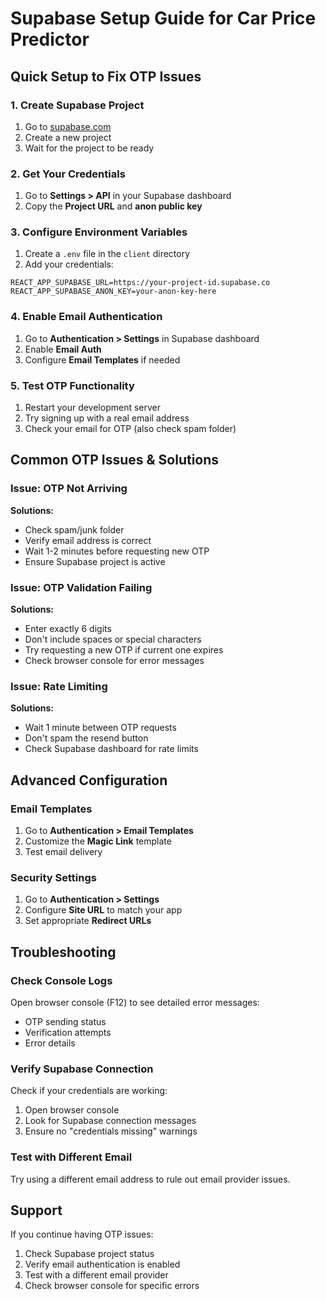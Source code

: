 # Supabase Setup Guide for Car Price Predictor

## Quick Setup to Fix OTP Issues

### 1. Create Supabase Project
1. Go to [supabase.com](https://supabase.com)
2. Create a new project
3. Wait for the project to be ready

### 2. Get Your Credentials
1. Go to **Settings > API** in your Supabase dashboard
2. Copy the **Project URL** and **anon public key**

### 3. Configure Environment Variables
1. Create a `.env` file in the `client` directory
2. Add your credentials:

```env
REACT_APP_SUPABASE_URL=https://your-project-id.supabase.co
REACT_APP_SUPABASE_ANON_KEY=your-anon-key-here
```

### 4. Enable Email Authentication
1. Go to **Authentication > Settings** in Supabase dashboard
2. Enable **Email Auth**
3. Configure **Email Templates** if needed

### 5. Test OTP Functionality
1. Restart your development server
2. Try signing up with a real email address
3. Check your email for OTP (also check spam folder)

## Common OTP Issues & Solutions

### Issue: OTP Not Arriving
**Solutions:**
- Check spam/junk folder
- Verify email address is correct
- Wait 1-2 minutes before requesting new OTP
- Ensure Supabase project is active

### Issue: OTP Validation Failing
**Solutions:**
- Enter exactly 6 digits
- Don't include spaces or special characters
- Try requesting a new OTP if current one expires
- Check browser console for error messages

### Issue: Rate Limiting
**Solutions:**
- Wait 1 minute between OTP requests
- Don't spam the resend button
- Check Supabase dashboard for rate limits

## Advanced Configuration

### Email Templates
1. Go to **Authentication > Email Templates**
2. Customize the **Magic Link** template
3. Test email delivery

### Security Settings
1. Go to **Authentication > Settings**
2. Configure **Site URL** to match your app
3. Set appropriate **Redirect URLs**

## Troubleshooting

### Check Console Logs
Open browser console (F12) to see detailed error messages:
- OTP sending status
- Verification attempts
- Error details

### Verify Supabase Connection
Check if your credentials are working:
1. Open browser console
2. Look for Supabase connection messages
3. Ensure no "credentials missing" warnings

### Test with Different Email
Try using a different email address to rule out email provider issues.

## Support

If you continue having OTP issues:
1. Check Supabase project status
2. Verify email authentication is enabled
3. Test with a different email provider
4. Check browser console for specific errors
